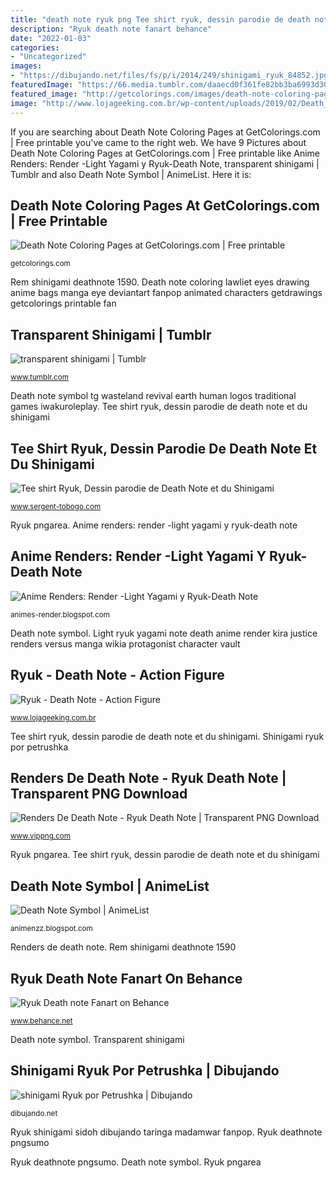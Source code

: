 ```yaml
---
title: "death note ryuk png Tee shirt ryuk, dessin parodie de death note et du shinigami"
description: "Ryuk death note fanart behance"
date: "2022-01-03"
categories:
- "Uncategorized"
images:
- "https://dibujando.net/files/fs/p/i/2014/249/shinigami_ryuk_84852.jpg"
featuredImage: "https://66.media.tumblr.com/daaecd0f361fe82bb3ba6993d304c89a/tumblr_p6pwinAX821wnk5sro4_500.png"
featured_image: "http://getcolorings.com/images/death-note-coloring-pages-16.jpg"
image: "http://www.lojageeking.com.br/wp-content/uploads/2019/02/Death_Note_logo.png"
---
```


If you are searching about Death Note Coloring Pages at GetColorings.com | Free printable you've came to the right web. We have 9 Pictures about Death Note Coloring Pages at GetColorings.com | Free printable like Anime Renders: Render -Light Yagami y Ryuk-Death Note, transparent shinigami | Tumblr and also Death Note Symbol | AnimeList. Here it is:

## Death Note Coloring Pages At GetColorings.com | Free Printable

![Death Note Coloring Pages at GetColorings.com | Free printable](http://getcolorings.com/images/death-note-coloring-pages-16.jpg "Death note coloring lawliet eyes drawing anime bags manga eye deviantart fanpop animated characters getdrawings getcolorings printable fan")

<small>getcolorings.com</small>

Rem shinigami deathnote 1590. Death note coloring lawliet eyes drawing anime bags manga eye deviantart fanpop animated characters getdrawings getcolorings printable fan

## Transparent Shinigami | Tumblr

![transparent shinigami | Tumblr](https://66.media.tumblr.com/daaecd0f361fe82bb3ba6993d304c89a/tumblr_p6pwinAX821wnk5sro4_500.png "Ryuk shinigami sidoh dibujando taringa madamwar fanpop")

<small>www.tumblr.com</small>

Death note symbol tg wasteland revival earth human logos traditional games iwakuroleplay. Tee shirt ryuk, dessin parodie de death note et du shinigami

## Tee Shirt Ryuk, Dessin Parodie De Death Note Et Du Shinigami

![Tee shirt Ryuk, Dessin parodie de Death Note et du Shinigami](https://sergent-tobogo.com/wp-content/uploads/2016/02/ryuk.png "Note death ryuk renders ai file vippng downloads kb resolution views format")

<small>www.sergent-tobogo.com</small>

Ryuk pngarea. Anime renders: render -light yagami y ryuk-death note

## Anime Renders: Render -Light Yagami Y Ryuk-Death Note

![Anime Renders: Render -Light Yagami y Ryuk-Death Note](http://3.bp.blogspot.com/-_WvE5EchXQ8/TgoIIwujWPI/AAAAAAAAANk/QiOGtSz4cS8/s1600/kira%2By%2Bryuk%2Bby%2Bai.png "Transparent shinigami")

<small>animes-render.blogspot.com</small>

Death note symbol. Light ryuk yagami note death anime render kira justice renders versus manga wikia protagonist character vault

## Ryuk - Death Note - Action Figure

![Ryuk - Death Note - Action Figure](http://www.lojageeking.com.br/wp-content/uploads/2019/02/Death_Note_logo.png "Ryuk pngarea")

<small>www.lojageeking.com.br</small>

Tee shirt ryuk, dessin parodie de death note et du shinigami. Shinigami ryuk por petrushka

## Renders De Death Note - Ryuk Death Note | Transparent PNG Download

![Renders De Death Note - Ryuk Death Note | Transparent PNG Download](https://www.vippng.com/png/detail/24-244010_renders-de-death-note-ryuk-death-note.png "Note death ryuk renders ai file vippng downloads kb resolution views format")

<small>www.vippng.com</small>

Ryuk pngarea. Tee shirt ryuk, dessin parodie de death note et du shinigami

## Death Note Symbol | AnimeList

![Death Note Symbol | AnimeList](https://www.logolynx.com/images/logolynx/4b/4bb9b0b33f4c7389ac0795a04fa151c1.jpeg "Anime renders: render -light yagami y ryuk-death note")

<small>animenzz.blogspot.com</small>

Renders de death note. Rem shinigami deathnote 1590

## Ryuk Death Note Fanart On Behance

![Ryuk Death note Fanart on Behance](https://mir-s3-cdn-cf.behance.net/project_modules/disp/9f81cc34174921.56c6700812d93.png "Death note coloring lawliet eyes drawing anime bags manga eye deviantart fanpop animated characters getdrawings getcolorings printable fan")

<small>www.behance.net</small>

Death note symbol. Transparent shinigami

## Shinigami Ryuk Por Petrushka | Dibujando

![shinigami Ryuk por Petrushka | Dibujando](https://dibujando.net/files/fs/p/i/2014/249/shinigami_ryuk_84852.jpg "Ryuk deathnote pngsumo")

<small>dibujando.net</small>

Ryuk shinigami sidoh dibujando taringa madamwar fanpop. Ryuk deathnote pngsumo

Ryuk deathnote pngsumo. Death note symbol. Ryuk pngarea
